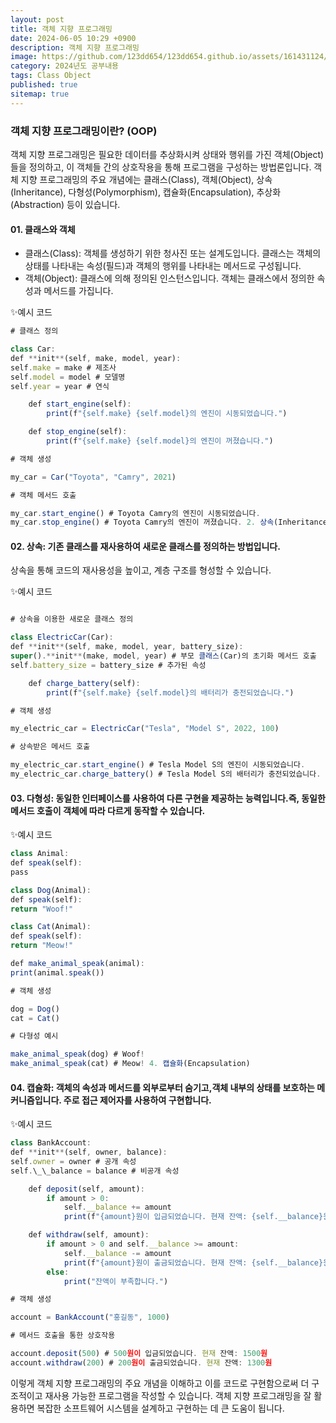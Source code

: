 ```yaml
---
layout: post
title: 객체 지향 프로그래밍
date: 2024-06-05 10:29 +0900
description: 객체 지향 프로그래밍
image: https://github.com/123dd654/123dd654.github.io/assets/161431124/be6ff23b-f5fd-4450-8a96-bc7d203324b4
category: 2024년도 공부내용
tags: Class Object
published: true
sitemap: true
---
```


### 객체 지향 프로그래밍이란? (OOP)

객체 지향 프로그래밍은 필요한 데이터를 추상화시켜 상태와 행위를 가진 객체(Object)들을 정의하고,
이 객체들 간의 상호작용을 통해 프로그램을 구성하는 방법론입니다.
객체 지향 프로그래밍의 주요 개념에는 클래스(Class), 객체(Object), 상속(Inheritance),
다형성(Polymorphism), 캡슐화(Encapsulation), 추상화(Abstraction) 등이 있습니다.

#### 01. 클래스와 객체

- 클래스(Class): 객체를 생성하기 위한 청사진 또는 설계도입니다.
  클래스는 객체의 상태를 나타내는 속성(필드)과 객체의 행위를 나타내는 메서드로 구성됩니다.
- 객체(Object): 클래스에 의해 정의된 인스턴스입니다. 객체는 클래스에서 정의한 속성과 메서드를 가집니다.

✨예시 코드

```javascript
# 클래스 정의

class Car:
def **init**(self, make, model, year):
self.make = make # 제조사
self.model = model # 모델명
self.year = year # 연식

    def start_engine(self):
        print(f"{self.make} {self.model}의 엔진이 시동되었습니다.")

    def stop_engine(self):
        print(f"{self.make} {self.model}의 엔진이 꺼졌습니다.")

# 객체 생성

my_car = Car("Toyota", "Camry", 2021)

# 객체 메서드 호출

my_car.start_engine() # Toyota Camry의 엔진이 시동되었습니다.
my_car.stop_engine() # Toyota Camry의 엔진이 꺼졌습니다. 2. 상속(Inheritance)
```

#### 02. 상속: 기존 클래스를 재사용하여 새로운 클래스를 정의하는 방법입니다.

상속을 통해 코드의 재사용성을 높이고, 계층 구조를 형성할 수 있습니다.

✨예시 코드

```javascript

# 상속을 이용한 새로운 클래스 정의

class ElectricCar(Car):
def **init**(self, make, model, year, battery_size):
super().**init**(make, model, year) # 부모 클래스(Car)의 초기화 메서드 호출
self.battery_size = battery_size # 추가된 속성

    def charge_battery(self):
        print(f"{self.make} {self.model}의 배터리가 충전되었습니다.")

# 객체 생성

my_electric_car = ElectricCar("Tesla", "Model S", 2022, 100)

# 상속받은 메서드 호출

my_electric_car.start_engine() # Tesla Model S의 엔진이 시동되었습니다.
my_electric_car.charge_battery() # Tesla Model S의 배터리가 충전되었습니다. 3. 다형성(Polymorphism)
```

#### 03. 다형성: 동일한 인터페이스를 사용하여 다른 구현을 제공하는 능력입니다.즉, 동일한 메서드 호출이 객체에 따라 다르게 동작할 수 있습니다.

✨예시 코드

```javascript
class Animal:
def speak(self):
pass

class Dog(Animal):
def speak(self):
return "Woof!"

class Cat(Animal):
def speak(self):
return "Meow!"

def make_animal_speak(animal):
print(animal.speak())

# 객체 생성

dog = Dog()
cat = Cat()

# 다형성 예시

make_animal_speak(dog) # Woof!
make_animal_speak(cat) # Meow! 4. 캡슐화(Encapsulation)
```

#### 04. 캡슐화: 객체의 속성과 메서드를 외부로부터 숨기고,객체 내부의 상태를 보호하는 메커니즘입니다. 주로 접근 제어자를 사용하여 구현합니다.

✨예시 코드

```javascript
class BankAccount:
def **init**(self, owner, balance):
self.owner = owner # 공개 속성
self.\_\_balance = balance # 비공개 속성

    def deposit(self, amount):
        if amount > 0:
            self.__balance += amount
            print(f"{amount}원이 입금되었습니다. 현재 잔액: {self.__balance}원")

    def withdraw(self, amount):
        if amount > 0 and self.__balance >= amount:
            self.__balance -= amount
            print(f"{amount}원이 출금되었습니다. 현재 잔액: {self.__balance}원")
        else:
            print("잔액이 부족합니다.")

# 객체 생성

account = BankAccount("홍길동", 1000)

# 메서드 호출을 통한 상호작용

account.deposit(500) # 500원이 입금되었습니다. 현재 잔액: 1500원
account.withdraw(200) # 200원이 출금되었습니다. 현재 잔액: 1300원
```

이렇게 객체 지향 프로그래밍의 주요 개념을 이해하고 이를 코드로 구현함으로써 더 구조적이고 재사용 가능한 프로그램을 작성할 수 있습니다.
객체 지향 프로그래밍을 잘 활용하면 복잡한 소프트웨어 시스템을 설계하고 구현하는 데 큰 도움이 됩니다.
